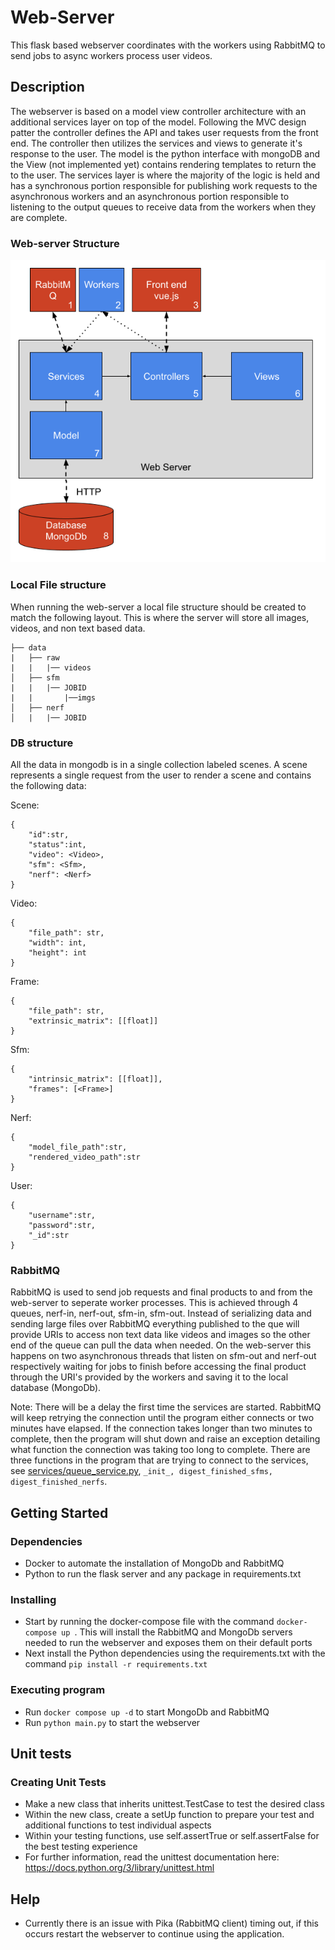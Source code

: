 # Web-Server

This flask based webserver coordinates with the workers using RabbitMQ to send jobs to async workers process user videos.

## Description
The webserver is based on a model view controller architecture with an additional services layer on top of the model. Following the MVC design patter the controller defines the API and takes user requests from the front end. The controller then utilizes the services and views to generate it's response to the user. The model is the python interface with mongoDB and the View (not implemented yet) contains rendering templates to return the to the user. The services layer is where the majority of the logic is held and has a synchronous portion responsible for publishing  work requests to the asynchronous workers and an asynchronous portion responsible to listening to the output queues to receive data from the workers when they are complete.
### Web-server Structure

![](../pics/Webserver.png)

### Local File structure
When running the web-server a local file structure should be created to match the following layout. This is where the server will store all images, videos, and non text based data.
```
├── data
|	├── raw       		
|	|	|── videos 			
│	├── sfm        		
|	|	|── JOBID 			
|	|		|──imgs			
│	├── nerf 
│  	|	|── JOBID

```
### DB structure
All the data in mongodb is in a single collection labeled scenes. A scene represents a single request from the user to render a scene and contains the following data:

Scene:
```
{
    "id":str,
    "status":int,
    "video": <Video>,
    "sfm": <Sfm>,
    "nerf": <Nerf>
}
```

Video:
```
{
    "file_path": str,
    "width": int,
    "height": int
}
```
Frame:
```
{
    "file_path": str,
    "extrinsic_matrix": [[float]]
}
```
Sfm:
```
{
    "intrinsic_matrix": [[float]],
    "frames": [<Frame>]
}
```

Nerf:
```
{
    "model_file_path":str,
    "rendered_video_path":str
}
```

User:
```
{
    "username":str,
    "password":str,
    "_id":str
}
```

### RabbitMQ
RabbitMQ is used to send job requests and final products to and from the web-server to seperate worker processes. This is achieved through 4 queues, nerf-in, nerf-out, sfm-in, sfm-out. Instead of serializing data and sending large files over RabbitMQ everything published to the que will provide URIs to access non text data like videos and images so the other end of the queue can pull the data when needed. On the web-server this happens on two asynchronous threads that listen on sfm-out and nerf-out respectively waiting for jobs to finish before accessing the final product through the URI's provided by the workers and saving it to the local database (MongoDb).

Note: There will be a delay the first time the services are started. RabbitMQ will keep retrying the connection until the program either connects or two minutes have elapsed. If the connection takes longer than two minutes to complete, then the program will shut down and raise an exception detailing what function the connection was taking too long to complete. There are three functions in the program that are trying to connect to the services, see [services/queue_service.py](./services/queue_service.py), `_init_, digest_finished_sfms, digest_finished_nerfs`.
## Getting Started

### Dependencies

* Docker to automate the installation of MongoDb and RabbitMQ
* Python to run the flask server and any package in requirements.txt

### Installing

* Start by running the docker-compose file with the command `docker-compose up `. This will install the RabbitMQ and MongoDb servers needed to run the webserver and exposes them on their default ports
* Next install the Python dependencies using the requirements.txt with the command `pip install -r requirements.txt`


### Executing program
* Run `docker compose up -d` to start MongoDb and RabbitMQ
* Run `python main.py` to start the webserver


## Unit tests


### Creating Unit Tests
* Make a new class that inherits unittest.TestCase to test the desired class
* Within the new class, create a setUp function to prepare your test and additional functions to test individual aspects
* Within your testing functions, use self.assertTrue or self.assertFalse for the best testing experience
* For further information, read the unittest documentation here: https://docs.python.org/3/library/unittest.html

## Help
* Currently there is an issue with Pika (RabbitMQ client) timing out, if this occurs restart the webserver to continue using the application.
